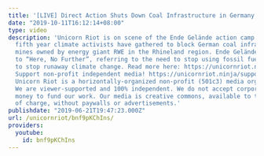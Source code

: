 ```yaml
---
title: '[LIVE] Direct Action Shuts Down Coal Infrastructure in Germany [Part 3]'
date: "2019-10-11T16:12:14+08:00"
type: video
description: 'Unicorn Riot is on scene of the Ende Gelände action camp. This is the
  fifth year climate activists have gathered to block German coal infrastructure around
  mines owned by energy giant RWE in the Rhineland region. Ende Gelände translates
  to “Here, No Further”, referring to the need to stop using fossil fuels in order
  to stop runaway climate change. Read more here: https://unicornriot.ninja/2019/direct-action-shuts-down-coal-infrastructure-in-germany/
  Support non-profit independent media! https://unicornriot.ninja/support-our-work/
  Unicorn Riot is a horizontally-organized non-profit (501c3) media organization.
  We are viewer-supported and 100% independent. We do not accept corporate or government
  money to fund our work. Our media is creative commons, available to the public free
  of charge, without paywalls or advertisements.'
publishdate: "2019-06-21T19:47:23.000Z"
url: /unicornriot/bnf9pKChIns/
providers:
  youtube:
    id: bnf9pKChIns
---
```

